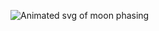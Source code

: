![Animated svg of moon phasing](https://raw.githubusercontent.com/skelebrina/skelebrina/master/assets/sky-banner-svg.svg)
